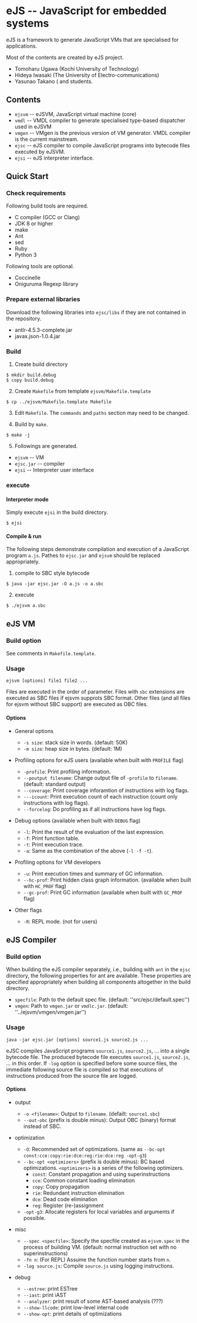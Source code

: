 # eJS -- JavaScript for embedded systems

eJS is a framework to generate JavaScript VMs that are specialised
for applications.

Most of the contents are created by eJS project.
* Tomoharu Ugawa (Kochi University of Technology)
* Hideya Iwasaki (The University of Electro-communications)
* Yasunao Takano (
and students.

## Contents

* `ejsvm` -- eJSVM, JavaScript virtual machine (core)
* `vmdl` -- VMDL compiler to generate specialised type-based dispatcher used in eJSVM
* `vmgen` -- VMgen is the previous version of VM generator. VMDL compiler is the current mainstream.
* `ejsc` -- eJS compiler to compile JavaScript programs into bytecode files executed by eJSVM.
* `ejsi` -- eJS interpreter interface.

## Quick Start

### Check requirements
Following build tools are required.

* C compiler (GCC or Clang)
* JDK 8 or higher
* make
* Ant
* sed
* Ruby
* Python 3

Following tools are optional.

* Coccinelle
* Oniguruma Regexp library

### Prepare external libraries

Download the following libraries into `ejsc/libs` if they are not
contained in the repository.

* antlr-4.5.3-complete.jar
* javax.json-1.0.4.jar

### Build

1. Create build directory
```
$ mkdir build.debug
$ copy build.debug
```

2. Create `Makefile` from template `ejsvm/Makefile.template`
```
$ cp ../ejsvm/Makefile.template Makefile
```

3. Edit `Makefile`. The `commands` and `paths` section may need to be changed.

4. Build by `make`.
```
$ make -j
```

5. Followings are generated.
  * `ejsvm` -- VM
  * `ejsc.jar` -- compiler
  * `ejsi` -- Interpreter user interface

### execute

#### Interpreter mode
Simply execute `ejsi` in the build directory.
```
$ ejsi
```

#### Compile & run
The following steps demonstrate compilation and execution of a JavaScript
program `a.js`. Pathes to `ejsc.jar` and `ejsvm` should be replaced
appropriately.

1. compile to SBC style bytecode
```
$ java -jar ejsc.jar -O a.js -o a.sbc
```

2. execute
```
$ ./ejsvm a.sbc
```

## eJS VM

### Build option

See comments in `Makefile.template`.

### Usage

```
ejsvm [options] file1 file2 ...
```

Files are executed in the order of parameter. Files with `sbc`
extensions are executed as SBC files if ejsvm supprots SBC format.
Other files (and all files for ejsvm without SBC support) are
executed as OBC files.

#### Options

* General options
  * `-s size`: stack size in words. (default: 50K)
  * `-m size`: heap size in bytes. (default: 1M)

* Profiling options for eJS users (available when built with `PROFILE` flag)
  * `-profile`: Print profiling information.
  * `--poutput filename`: Change output file of `-profile` to `filename`. (default: standard output)
  * `--coverage`: Print coverage inforamtion of instructions with log flags.
  * `---icount`: Print execution count of each instruction (count only instructions with log flags).
  * `--forcelog`: Do profiling as if all instructions have log flags.

* Debug options (available when built with `DEBUG` flag)
  * `-l`: Print the result of the evaluation of the last expression.
  * `-f`: Print function table.
  * `-t`: Print execution trace.
  * `-a`: Same as the combination of the above (`-l -f -t`).

* Profiling options for VM developers
  * `-u`: Print execution times and summary of GC information.
  * `--hc-prof`: Print hidden class graph information. (available when built with `HC_PROF` flag)
  * `--gc-prof`: Print GC information (available when built with `GC_PROF` flag)

* Other flags
  * `-R`: REPL mode. (not for users)


## eJS Compiler

### Build option

When building the eJS compiler separately, i.e., building with `ant`
in the `ejsc` directory, the following properties for ant are available.
These properties are specified appropriately when building all components
altogether in the build directory.

* `specfile`: Path to the default spec file. (default: ''src/ejsc/default.spec'')
* `vmgen`: Path to `vmgen.jar` or `vmdlc.jar`. (default: ''../ejsvm/vmgen/vmgen.jar'')

### Usage

```
java -jar ejsc.jar [options] source1.js source2.js ...
```

eJSC compiles JavaScript programs `source1.js`, `source2.js`, ...
into a single bytecode file. The produced bytecode file executes
`source1.js`, `source2.js`, ... in this order. If `-log` option is
specified before some source files, the immediate following source file
is compiled so that executions of instructions produced from the source
file are logged.

#### Options

* output 
  * `-o <filename>`: Output to `filename`.  (defailt: `source1.sbc`)
  * `--out-obc` (prefix is double minus): Output OBC (binary) format instead of SBC.

* optimization
  * `-O`: Recommended set of optimizations.  (same as `--bc-opt const:cce:copy:rie:dce:reg:rie:dce:reg -opt-g3`)
  * `--bc-opt <optimizers>` (prefix is double minus): BC based optimizations. `<optimizers>` is a series of the following optimizers.
    * `const`: Constant propagation and using superinstructions
    * `cce`: Common constant loading elimination
    * `copy`: Copy propagation
    * `rie`: Redundant instruction elimination
    * `dce`: Dead code elimination
    * `reg`: Register (re-)assignment
  * `-opt-g3`: Allocate registers for local variables and arguments if possible.
* misc
  * `--spec <specfile>`: Specify the specfile created as `ejsvm.spec` in the process of building VM.  (default: normal instruction set with no superinstructions)
  * `-fn n`: (For REPL) Assume the function number starts from `n`.
  * `-log source.js`: Compile `source.js` using logging instructions.
* debug
  * `--estree`: print ESTree
  * `--iast`: print iAST
  * `--analyzer`: print result of some AST-based analysis (???)
  * `--show-llcode`: print low-level internal code
  * `--show-opt`: print details of optimizations
